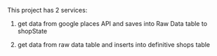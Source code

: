 This project has 2 services:

1. get data from google places API and saves into Raw Data table to shopState

2) get data from raw data table and inserts into definitive shops table
